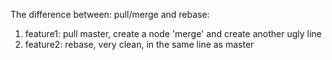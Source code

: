 

The difference between: pull/merge and rebase:
1. feature1: pull master, create a node 'merge' and create another ugly line
2. feature2: rebase, very clean, in the same line as master
